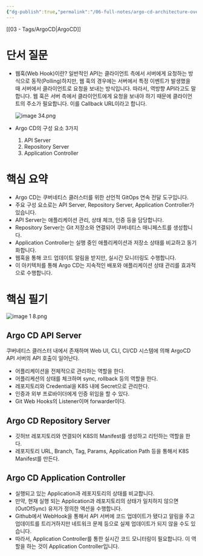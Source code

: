 ```yaml
---
{"dg-publish":true,"permalink":"/06-full-notes/argo-cd-architecture-overview/","noteIcon":""}
---
```


[[03 - Tags/ArgoCD\|ArgoCD]]

# 단서 질문
- 웹훅(Web Hook)이란?
    일반적인 API는 클라이언트 측에서 서버에게 요청하는 방식으로 동작(Polling)하지만, 웹 훅의 경우에는 서버에서 특정 이벤트가 발생했을 때 서버에서 클라이언트로 요청을 보내는 방식입니다. 따라서, 역방향 API라고도 말합니다. 웹 훅은 서버 측에서 클라이언트에게 요청을 보내야 하기 때문에 클라이언트의 주소가 필요합니다. 이를 Callback URL이라고 합니다.
    
    ![image 34.png](/img/user/image/image%2034.png)
- Argo CD의 구성 요소 3가지
    1. API Server
    2. Repository Server
    3. Application Controller

# 핵심 요약
- Argo CD는 쿠버네티스 클러스터를 위한 선언적 GitOps 연속 전달 도구입니다.
- 주요 구성 요소로는 API Server, Repository Server, Application Controller가 있습니다.
- API Server는 애플리케이션 관리, 상태 체크, 인증 등을 담당합니다.
- Repository Server는 Git 저장소와 연결되어 쿠버네티스 매니페스트를 생성합니다.
- Application Controller는 실행 중인 애플리케이션과 저장소 상태를 비교하고 동기화합니다.
- 웹훅을 통해 코드 업데이트 알림을 받지만, 실시간 모니터링도 수행합니다.
- 이 아키텍처를 통해 Argo CD는 지속적인 배포와 애플리케이션 상태 관리를 효과적으로 수행합니다.
# 핵심 필기


![image 1 8.png](/img/user/image/image%201%208.png)

## Argo CD API Server
쿠버네티스 클러스터 내에서 존재하며 Web UI, CLI, CI/CD 시스템에 의해 ArgoCD API 서버의 API 호출이 일어난다.
- 어플리케이션을 전체적으로 관리하는 역할을 한다.
- 어플리케션의 상태를 체크하며 sync, rollback 등의 역할을 한다.
- 레포지토리와 Credential을 K8S 내에 Secret으로 관리한다.
- 인증과 외부 프로바이더에게 인증 위임을 할 수 있다.
- Git Web Hooks의 Listener이며 forwarder이다.
## Argo CD Repository Server
- 깃허브 레포지토리와 연결되어 K8S의 Manifest를 생성하고 리턴하는 역할을 한다.
- 레포지토리 URL, Branch, Tag, Params, Application Path 등을 통해서 K8S Manifest를 만든다.
## Argo CD Application Controller
- 실행되고 있는 Application과 레포지토리의 상태를 비교합니다.
- 만약, 현재 실행 되는 Application과 레포지토리의 상태가 일치하지 않으면(OutOfSync) 유저가 정의한 액션을 수행합니다.
- Github에서 WebHook을 통해서 API 서버에 코드 업데이트가 됐다고 알림을 주고 업데이트를 트리거하지만 네트워크 문제 등으로 실제 업데이트가 되지 않을 수도 있습니다. 
- 따라서, Application Controller를 통한 실시간 코드 모니터링이 필요합니다. 이 역할을 하는 것이 Application Controller입니다.